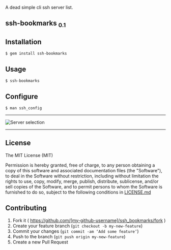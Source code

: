 
A dead simple cli ssh server list.

## ssh-bookmarks <sub>0.1</sub>


## Installation

    $ gem install ssh-bookmarks

## Usage

    $ ssh-bookmarks


## Configure

    $ man ssh_config


--- 

![Server selection](https://raw.githubusercontent.com/AndreyAntipov/ssh-bookmarks-shell/media/screenshoot.png "Server selection")

--- 

## License

The MIT License (MIT) 

Permission is hereby granted, free of charge, to any person obtaining a copy of this software and associated documentation files (the "Software"), to deal in the Software without restriction, including without limitation the rights to use, copy, modify, merge, publish, distribute, sublicense, and/or sell copies of the Software, and to permit persons to whom the Software is furnished to do so, subject to the following conditions in [LICENSE.md](https://github.com/AndreyAntipov/ssh-bookmarks-shell/blob/master/LICENSE.md)

## Contributing

1. Fork it ( https://github.com/[my-github-username]/ssh_bookmarks/fork )
2. Create your feature branch (`git checkout -b my-new-feature`)
3. Commit your changes (`git commit -am ‘Add some feature’`)
4. Push to the branch (`git push origin my-new-feature`)
5. Create a new Pull Request
